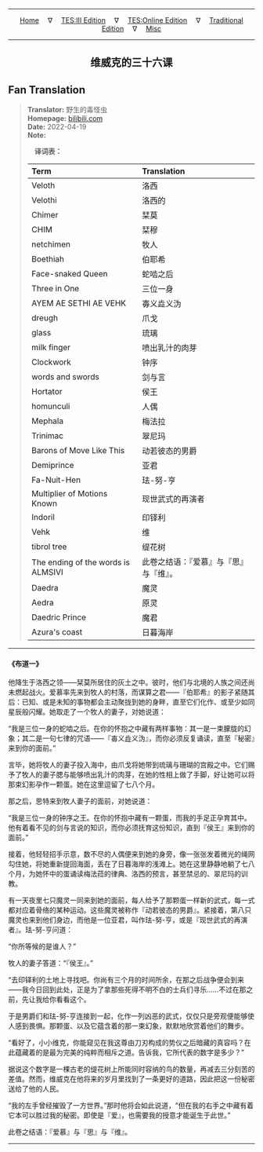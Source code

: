 
---

<!-- Jekyll Page Links -->

<center>
<a href="../../../../../../index.html">Home</a>
&emsp;&nabla;&emsp;
<a href="../../../../../index-tes3.html">TES:III Edition</a>
&emsp;&nabla;&emsp;
<a href="../../../../../index-teso.html">TES:Online Edition</a>
&emsp;&nabla;&emsp;
<a href="../../../../../index-traditional.html">Traditional Edition</a>
&emsp;&nabla;&emsp;
<a href="../../../../../index-misc.html">Misc</a>
</center>

<!-- Markdown Body Below: -->

---

<center>
<h2><span style="font-family:SimSun">维威克的三十六课</span></h2>
</center>

## Fan Translation

> __Translator:__ 野生的毒怪虫\
> __Homepage:__ [bilibili.com][1]\
> __Date:__ 2022-04-19\
> __Note:__
>
> &emsp;__译词表：__
>
> | Term                               | Translation |
> |:-----------------------------------|:------------|
> | Veloth                             | 洛西 |
> | Velothi                            | 洛西的 |
> | Chimer                             | 栞莫 |
> | CHIM                               | 栞穆 |
> | netchimen                          | 牧人 |
> | Boethiah                           | 伯耶希 |
> | Face-snaked Queen                  | 蛇啮之后 |
> | Three in One                       | 三位一身 |
> | AYEM AE SETHI AE VEHK              | 毐义歮义沩 |
> | dreugh                             | 爪戈 |
> | glass                              | 琉璃 |
> | milk finger                        | 喷出乳汁的肉芽 |
> | Clockwork                          | 钟序 |
> | words and swords                   | 剑与言 |
> | Hortator                           | 侯王 |
> | homunculi                          | 人偶 |
> | Mephala                            | 梅法拉 |
> | Trinimac                           | 翠尼玛 |
> | Barons of Move Like This           | 动若彼态的男爵 |
> | Demiprince                         | 亚君 |
> | Fa-Nuit-Hen                        | 珐-努-亨 |
> | Multiplier of Motions Known        | 现世武式的再演者 |
> | Indoril                            | 印铎利 |
> | Vehk                               | 维 |
> | tibrol tree                        | 缇花树 |
> | The ending of the words is ALMSIVI | 此卷之结语：『爱慕』与『思』与『维』。 |
> | Daedra                             | 魔灵 |
> | Aedra                              | 原灵 |
> | Daedric Prince                     | 魔君 |
> | Azura's coast                      | 日暮海岸 |

[1]: https://www.bilibili.com/opus/650986290651594760/

---

#### 《布道一》

他降生于洛西之领——栞莫所居住的灰土之中。彼时，他们与北境的人族之间还尚未燃起战火。爱慕率先来到牧人的村落，而谋算之君——『伯耶希』的影子紧随其后：已知、或是未知的事物都会主动聚拢到她的身畔，直至它们化作、或至少如同星辰般闪耀。她取走了一个牧人的妻子，对她说道：

“我是三位一身的蛇啮之后。在你的怀抱之中藏有两样事物：其一是一束朦胧的幻象；其二是一句七律的咒语——『毐义歮义沩』，而你必须反复诵读，直至『秘密』来到你的面前。”

言毕，她将牧人的妻子投入海中，由爪戈将她带到琉璃与珊瑚的宫殿之中。它们赐予了牧人的妻子腮与能够喷出乳汁的肉芽，在她的性相上做了手脚，好让她可以将那束幻影孕作一颗蛋。她在这里逗留了七八个月。

那之后，思特来到牧人妻子的面前，对她说道：

“我是三位一身的钟序之王。在你的怀抱中藏有一颗蛋，而我的手足正孕育其中。他有着看不见的剑与言说的知识，而你必须抚育这份知识，直到『侯王』来到你的面前。”

接着，他轻轻招手示意，数不尽的人偶便来到她的身旁，像一张张发着微光的绳网勾住她，将她重新提回海面，丢在了日暮海岸的浅滩上。她在这里静静地躺了七八个月，为她怀中的蛋诵读梅法菈的律典、洛西的预言，甚至禁忌的、翠尼玛的训教。

有一天夜里七只魔灵一同来到她的面前，每人给予了那颗蛋一样新的武式，每一式都对应着骨络的某种运动。这些魔灵被称作『动若彼态的男爵』。紧接着，第八只魔灵也来到他们身边，而他是一位亚君，叫作珐-努-亨，或是『现世武式的再演者』。珐-努-亨问道：

“你所等候的是谁人？”

牧人的妻子答道：“『侯王』。”

“去印铎利的土地上寻找吧。你尚有三个月的时间所余，在那之后战争便会到来——我今日回到此处，正是为了拿那些死得不明不白的士兵们寻乐……不过在那之前，先让我给你看看这个。

于是男爵们和珐-努-亨连接到一起，化作一列凶恶的武式，仅仅只是旁观便能够使人感到畏惧。那颗蛋、以及它蕴含着的那一束幻象，默默地欣赏着他们的舞步。

“看好了，小小维克，你能窥见在我这尊由刀刃构成的势仪之后暗藏的真容吗？在此蕴藏着的是最为完美的纯粹而相斥之道。告诉我，它所代表的数字是多少？”

据说这个数字是一棵古老的缇花树上所能同时容纳的鸟的数量，再减去三分刻苦的差值。然而，维威克在他将来的岁月里找到了一条更好的道路，因此把这一份秘密送给了他的人民。

“我的左手曾经摧毁了一方世界。”那时他将会如此说道，“但在我的右手之中藏有着它本可以胜过我的秘密。即使是『爱』，也需要我的授意才能诞生于此世。”

此卷之结语：『爱慕』与『思』与『维』。

---

